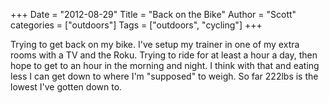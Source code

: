 +++
Date = "2012-08-29"
Title = "Back on the Bike"
Author = "Scott"
categories = ["outdoors"]
Tags = ["outdoors", "cycling"]
+++

Trying to get back on my bike.  I've setup my trainer in one of my extra rooms with a TV and the Roku.  Trying to ride for at least a hour a day, then hope to get to an hour in the morning and night.  I think with that and eating less I can get down to where I'm "supposed" to weigh.  So far 222lbs is the lowest I've gotten down to.
